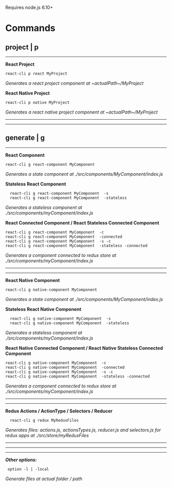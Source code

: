 Requires node.js 6.10+

**Commands**
=======

project | p
-------

----------
**React Project**

    react-cli p react MyProject  

*Generates a react project component at ~actualPath~/MyProject*

**React Native Project**

    react-cli p native MyProject  

*Generates a react native project component at ~actualPath~/MyProject*

----------

----------

generate | g
-------

----------

**React Component**

    react-cli g react-component MyComponent  

  *Generates a state component at ./src/components/MyComponent/index.js*


**Stateless React Component**

      react-cli g react-component MyComponent  -s
      react-cli g react-component MyComponent  -stateless   

  *Generates a stateless component at ./src/components/myComponent/index.js*

**React Connected Component / React Stateless Connected Component**

    react-cli g react-component MyComponent  -c
    react-cli g react-component MyComponent  -connected
    react-cli g react-component MyComponent  -s -c
    react-cli g react-component MyComponent  -stateless -connected
 *Generates a component connected to redux store at ./src/components/myComponent/index.js*

----------

----------

**React Native Component**

    react-cli g native-component MyComponent  

  *Generates a state component at ./src/components/MyComponent/index.js*


**Stateless React Native Component**

      react-cli g native-component MyComponent  -s
      react-cli g native-component MyComponent  -stateless   

  *Generates a stateless component at ./src/components/myComponent/index.js*


**React Native Connected Component / React Native Stateless Connected Component**

    react-cli g native-component MyComponent  -c
    react-cli g native-component MyComponent  -connected
    react-cli g native-component MyComponent  -s -c
    react-cli g native-component MyComponent  -stateless -connected
 *Generates a component connected to redux store at ./src/components/myComponent/index.js*

----------

----------

**Redux Actions / ActionType / Selectors / Reducer**

      react-cli g redux MyReduxFiles

*Generates files: actions.js, actionsTypes.js, reducer.js and selectors.js for redux apps at ./src/store/myReduxFiles*

----------

----------

----------
***Other options:***


     option -l | -local

*Generate files at actual folder / path*
